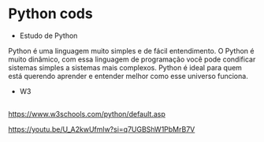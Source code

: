 # Python cods
 - Estudo de Python


Python é uma linguagem muito simples e de fácil entendimento. O Python é muito dinâmico, com essa linguagem de programação você pode condificar sistemas simples a sistemas mais complexos. Python é ideal para quem está querendo aprender e entender melhor como esse universo funciona. 


- W3
##


https://www.w3schools.com/python/default.asp

https://youtu.be/U_A2kwUfmlw?si=q7UGBShW1PbMrB7V